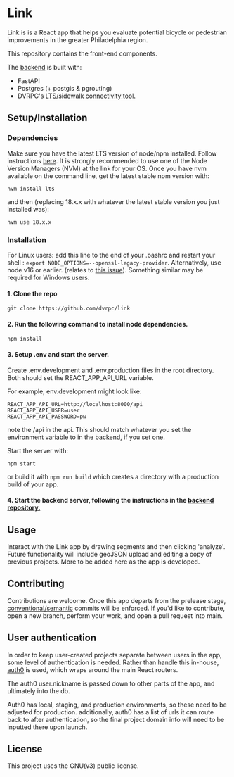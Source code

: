 # Link
Link is is a React app that helps you evaluate potential bicycle or pedestrian improvements in the greater Philadelphia region.

This repository contains the front-end components.

The [backend](https://github.com/dvrpc/link-api) is built with:
* FastAPI  
* Postgres (+ postgis & pgrouting)
* DVRPC's [LTS/sidewalk connectivity tool.](https://github.com/dvrpc/LTS_island_connectivity) 

## Setup/Installation 

### Dependencies
Make sure you have the latest LTS version of node/npm installed. Follow instructions [here](https://docs.npmjs.com/downloading-and-installing-node-js-and-npm).
It is strongly recommended to use one of the Node Version Managers (NVM) at the link for your OS. Once you have nvm available on the command line, get the latest stable npm version with:

```shell
nvm install lts 
```
and then (replacing 18.x.x with whatever the latest stable version you just installed was):

```shell
nvm use 18.x.x
```

### Installation

For Linux users: add this line to the end of your .bashrc and restart your shell : `export NODE_OPTIONS=--openssl-legacy-provider`. Alternatively, use node v16 or earlier.
(relates to [this issue](https://github.com/webpack/webpack/issues/14532)). Something similar may be required for Windows users. 

#### 1. Clone the repo
```shell
git clone https://github.com/dvrpc/link
```

#### 2. Run the following command to install node dependencies.
```shell
npm install
```

#### 3. Setup .env and start the server. 
Create .env.development and .env.production files in the root directory.
Both should set the REACT_APP_API_URL variable.

For example, env.development might look like:

```
REACT_APP_API_URL=http://localhost:8000/api
REACT_APP_API_USER=user
REACT_APP_API_PASSWORD=pw
```
note the /api in the api. This should match whatever you set the environment variable to in the backend, if you set one.

Start the server with:

```shell
npm start
```
or build it with 
```npm run build``` which creates a directory with a production build of your app. 


#### 4. Start the backend server, following the instructions in the [backend repository.](https://github.com/dvrpc/link-api)

## Usage
Interact with the Link app by drawing segments and then clicking 'analyze'. Future functionality will include geoJSON upload and editing a copy of previous projects.
More to be added here as the app is developed.

## Contributing
Contributions are welcome. Once this app departs from the prelease stage, [conventional/semantic](https://planning-innovation-resources.ue.r.appspot.com/standards/github/) commits will be enforced.
If you'd like to contribute, open a new branch, perform your work, and open a pull request into main. 

## User authentication
In order to keep user-created projects separate between users in the app, some level of authentication is needed. 
Rather than handle this in-house, [auth0](https://auth0.com/) is used, which wraps around the main React routers. 

The auth0 user.nickname is passed down to other parts of the app, and ultimately into the db. 

Auth0 has local, staging, and production environments, so these need to be adjusted for production.
additionally, auth0 has a list of urls it can route back to after authentication, so the final project domain info 
will need to be inputted there upon launch.

## License
This project uses the GNU(v3) public license. 

